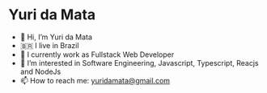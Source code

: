 # Yuri da Mata

- 👋 Hi, I’m Yuri da Mata
- :brazil: I live in Brazil
- :hammer: I currently work as Fullstack Web Developer
- 👀 I’m interested in Software Engineering, Javascript, Typescript, Reacjs and NodeJs
- 📫 How to reach me: yuridamata@gmail.com

<!---
yuridamata/yuridamata is a ✨ special ✨ repository because its `README.md` (this file) appears on your GitHub profile.
You can click the Preview link to take a look at your changes.
--->
